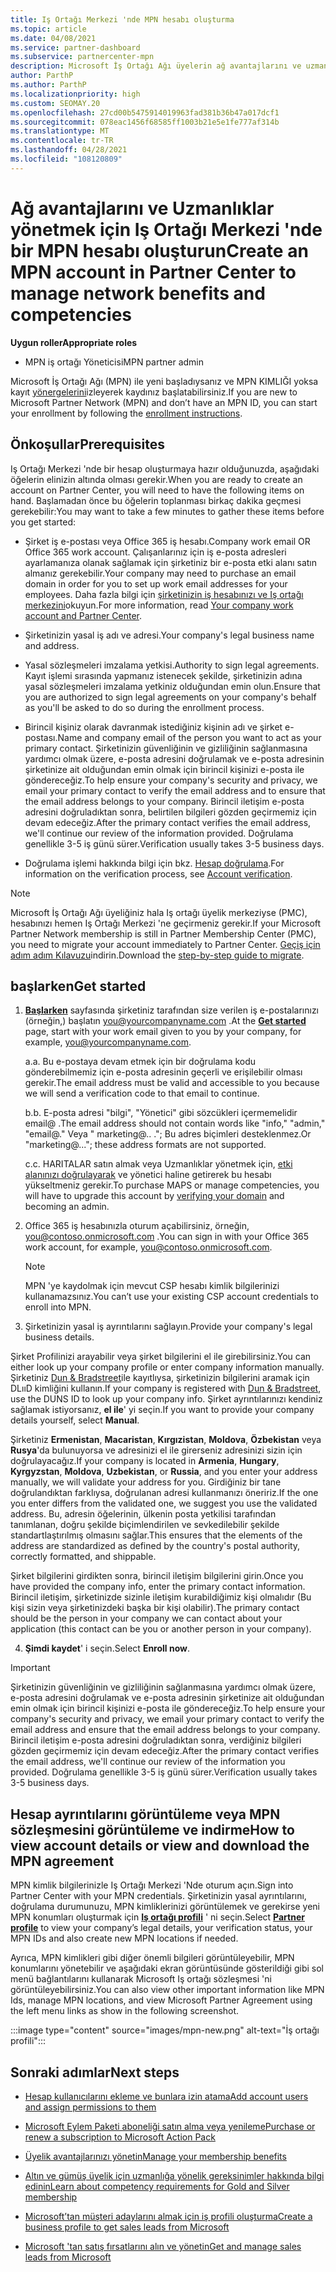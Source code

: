 ```yaml
---
title: Iş Ortağı Merkezi 'nde MPN hesabı oluşturma
ms.topic: article
ms.date: 04/08/2021
ms.service: partner-dashboard
ms.subservice: partnercenter-mpn
description: Microsoft İş Ortağı Ağı üyelerin ağ avantajlarını ve uzmanlarını yönetmek için bir Iş Ortağı Merkezi hesabı nasıl oluşturabileceğinizi öğrenin.
author: ParthP
ms.author: ParthP
ms.localizationpriority: high
ms.custom: SEOMAY.20
ms.openlocfilehash: 27cd00b5475914019963fad381b36b47a017dcf1
ms.sourcegitcommit: 078eac1456f68585ff1003b21e5e1fe777af314b
ms.translationtype: MT
ms.contentlocale: tr-TR
ms.lasthandoff: 04/28/2021
ms.locfileid: "108120809"
---
```

# <a name="create-an-mpn-account-in-partner-center-to-manage-network-benefits-and-competencies"></a><span data-ttu-id="29a9e-103">Ağ avantajlarını ve Uzmanlıklar yönetmek için Iş Ortağı Merkezi 'nde bir MPN hesabı oluşturun</span><span class="sxs-lookup"><span data-stu-id="29a9e-103">Create an MPN account in Partner Center to manage network benefits and competencies</span></span>

<span data-ttu-id="29a9e-104">**Uygun roller**</span><span class="sxs-lookup"><span data-stu-id="29a9e-104">**Appropriate roles**</span></span>

- <span data-ttu-id="29a9e-105">MPN iş ortağı Yöneticisi</span><span class="sxs-lookup"><span data-stu-id="29a9e-105">MPN partner admin</span></span>

<span data-ttu-id="29a9e-106">Microsoft İş Ortağı Ağı (MPN) ile yeni başladıysanız ve MPN KIMLIĞI yoksa kayıt [yönergelerini](https://partner.microsoft.com/dashboard/account/v3/enrollment/introduction/partnership)izleyerek kaydınız başlatabilirsiniz.</span><span class="sxs-lookup"><span data-stu-id="29a9e-106">If you are new to Microsoft Partner Network (MPN) and don’t have an MPN ID, you can start your enrollment by following the [enrollment instructions](https://partner.microsoft.com/dashboard/account/v3/enrollment/introduction/partnership).</span></span>

## <a name="prerequisites"></a><span data-ttu-id="29a9e-107">Önkoşullar</span><span class="sxs-lookup"><span data-stu-id="29a9e-107">Prerequisites</span></span> 

<span data-ttu-id="29a9e-108">Iş Ortağı Merkezi 'nde bir hesap oluşturmaya hazır olduğunuzda, aşağıdaki öğelerin elinizin altında olması gerekir.</span><span class="sxs-lookup"><span data-stu-id="29a9e-108">When you are ready to create an account on Partner Center, you will need to have the following items on hand.</span></span>  <span data-ttu-id="29a9e-109">Başlamadan önce bu öğelerin toplanması birkaç dakika geçmesi gerekebilir:</span><span class="sxs-lookup"><span data-stu-id="29a9e-109">You may want to take a few minutes to gather these items before you get started:</span></span>

- <span data-ttu-id="29a9e-110">Şirket iş e-postası veya Office 365 iş hesabı.</span><span class="sxs-lookup"><span data-stu-id="29a9e-110">Company work email OR Office 365 work account.</span></span> <span data-ttu-id="29a9e-111">Çalışanlarınız için iş e-posta adresleri ayarlamanıza olanak sağlamak için şirketiniz bir e-posta etki alanı satın almanız gerekebilir.</span><span class="sxs-lookup"><span data-stu-id="29a9e-111">Your company may need to purchase an email domain in order for you to set up work email addresses for your employees.</span></span> <span data-ttu-id="29a9e-112">Daha fazla bilgi için [şirketinizin iş hesabınızı ve Iş ortağı merkezini](azure-active-directory-tenants-and-partner-center.md)okuyun.</span><span class="sxs-lookup"><span data-stu-id="29a9e-112">For more information, read [Your company work account and Partner Center](azure-active-directory-tenants-and-partner-center.md).</span></span> 
 
- <span data-ttu-id="29a9e-113">Şirketinizin yasal iş adı ve adresi.</span><span class="sxs-lookup"><span data-stu-id="29a9e-113">Your company's legal business name and address.</span></span>

- <span data-ttu-id="29a9e-114">Yasal sözleşmeleri imzalama yetkisi.</span><span class="sxs-lookup"><span data-stu-id="29a9e-114">Authority to sign legal agreements.</span></span> <span data-ttu-id="29a9e-115">Kayıt işlemi sırasında yapmanız istenecek şekilde, şirketinizin adına yasal sözleşmeleri imzalama yetkiniz olduğundan emin olun.</span><span class="sxs-lookup"><span data-stu-id="29a9e-115">Ensure that you are authorized to sign legal agreements on your company's behalf as you'll be asked to do so during the enrollment process.</span></span>

- <span data-ttu-id="29a9e-116">Birincil kişiniz olarak davranmak istediğiniz kişinin adı ve şirket e-postası.</span><span class="sxs-lookup"><span data-stu-id="29a9e-116">Name and company email of the person you want to act as your primary contact.</span></span> <span data-ttu-id="29a9e-117">Şirketinizin güvenliğinin ve gizliliğinin sağlanmasına yardımcı olmak üzere, e-posta adresini doğrulamak ve e-posta adresinin şirketinize ait olduğundan emin olmak için birincil kişinizi e-posta ile göndereceğiz.</span><span class="sxs-lookup"><span data-stu-id="29a9e-117">To help ensure your company's security and privacy, we email your primary contact to verify the email address and to ensure that the email address belongs to your company.</span></span> <span data-ttu-id="29a9e-118">Birincil iletişim e-posta adresini doğruladıktan sonra, belirtilen bilgileri gözden geçirmemiz için devam edeceğiz.</span><span class="sxs-lookup"><span data-stu-id="29a9e-118">After the primary contact verifies the email address, we'll continue our review of the information provided.</span></span> <span data-ttu-id="29a9e-119">Doğrulama genellikle 3-5 iş günü sürer.</span><span class="sxs-lookup"><span data-stu-id="29a9e-119">Verification usually takes 3-5 business days.</span></span> 

- <span data-ttu-id="29a9e-120">Doğrulama işlemi hakkında bilgi için bkz. [Hesap doğrulama](verification-responses.md).</span><span class="sxs-lookup"><span data-stu-id="29a9e-120">For information on the verification process, see [Account verification](verification-responses.md).</span></span>

>[!NOTE]
><span data-ttu-id="29a9e-121">Microsoft İş Ortağı Ağı üyeliğiniz hala Iş ortağı üyelik merkeziyse (PMC), hesabınızı hemen Iş Ortağı Merkezi 'ne geçirmeniz gerekir.</span><span class="sxs-lookup"><span data-stu-id="29a9e-121">If your Microsoft Partner Network membership is still in Partner Membership Center (PMC), you need to migrate your account immediately to Partner Center.</span></span> <span data-ttu-id="29a9e-122">[Geçiş için adım adım Kılavuzu](https://assetsprod.microsoft.com/mpn/migrate-pmc-pc-mpa-guide.pptx)indirin.</span><span class="sxs-lookup"><span data-stu-id="29a9e-122">Download the [step-by-step guide to migrate](https://assetsprod.microsoft.com/mpn/migrate-pmc-pc-mpa-guide.pptx).</span></span>

## <a name="get-started"></a><span data-ttu-id="29a9e-123">başlarken</span><span class="sxs-lookup"><span data-stu-id="29a9e-123">Get started</span></span>

1. <span data-ttu-id="29a9e-124">[**Başlarken**](https://partner.microsoft.com/dashboard/account/v3/enrollment/introduction/partnership) sayfasında şirketiniz tarafından size verilen iş e-postalarınızı (örneğin,) başlatın you@yourcompanyname.com .</span><span class="sxs-lookup"><span data-stu-id="29a9e-124">At the [**Get started**](https://partner.microsoft.com/dashboard/account/v3/enrollment/introduction/partnership) page, start with your work email given to you by your company, for example, you@yourcompanyname.com.</span></span>

 
    <span data-ttu-id="29a9e-125">a.</span><span class="sxs-lookup"><span data-stu-id="29a9e-125">a.</span></span>  <span data-ttu-id="29a9e-126">Bu e-postaya devam etmek için bir doğrulama kodu gönderebilmemiz için e-posta adresinin geçerli ve erişilebilir olması gerekir.</span><span class="sxs-lookup"><span data-stu-id="29a9e-126">The email address must be valid and accessible to you because we will send a verification code to that email to continue.</span></span>

    <span data-ttu-id="29a9e-127">b.</span><span class="sxs-lookup"><span data-stu-id="29a9e-127">b.</span></span>  <span data-ttu-id="29a9e-128">E-posta adresi "bilgi", "Yönetici" gibi sözcükleri içermemelidir email@ .</span><span class="sxs-lookup"><span data-stu-id="29a9e-128">The email address should not contain words like "info," "admin," "email@."</span></span> <span data-ttu-id="29a9e-129">Veya " marketing@.. ."; Bu adres biçimleri desteklenmez.</span><span class="sxs-lookup"><span data-stu-id="29a9e-129">Or "marketing@..."; these address formats are not supported.</span></span>

    <span data-ttu-id="29a9e-130">c.</span><span class="sxs-lookup"><span data-stu-id="29a9e-130">c.</span></span>  <span data-ttu-id="29a9e-131">HARITALAR satın almak veya Uzmanlıklar yönetmek için, [etki alanınızı doğrulayarak](become-global-admin.md) ve yönetici haline getirerek bu hesabı yükseltmeniz gerekir.</span><span class="sxs-lookup"><span data-stu-id="29a9e-131">To purchase MAPS or manage competencies, you will have to upgrade this account by [verifying your domain](become-global-admin.md) and becoming an admin.</span></span> 

2. <span data-ttu-id="29a9e-132">Office 365 iş hesabınızla oturum açabilirsiniz, örneğin, you@contoso.onmicrosoft.com .</span><span class="sxs-lookup"><span data-stu-id="29a9e-132">You can sign in with your Office 365 work account, for example, you@contoso.onmicrosoft.com.</span></span>

   >[!NOTE]
   > <span data-ttu-id="29a9e-133">MPN 'ye kaydolmak için mevcut CSP hesabı kimlik bilgilerinizi kullanamazsınız.</span><span class="sxs-lookup"><span data-stu-id="29a9e-133">You can’t use your existing CSP account credentials to enroll into MPN.</span></span>

3. <span data-ttu-id="29a9e-134">Şirketinizin yasal iş ayrıntılarını sağlayın.</span><span class="sxs-lookup"><span data-stu-id="29a9e-134">Provide your company's legal business details.</span></span>

<span data-ttu-id="29a9e-135">Şirket Profilinizi arayabilir veya şirket bilgilerini el ile girebilirsiniz.</span><span class="sxs-lookup"><span data-stu-id="29a9e-135">You can either look up your company profile or enter company information manually.</span></span> <span data-ttu-id="29a9e-136">Şirketiniz [Dun & Bradstreet](https://partner.microsoft.com/marketing/usisvshowcase/dunandbrad)ile kayıtlıysa, şirketinizin bilgilerini aramak için DLııD kimliğini kullanın.</span><span class="sxs-lookup"><span data-stu-id="29a9e-136">If your company is registered with [Dun & Bradstreet](https://partner.microsoft.com/marketing/usisvshowcase/dunandbrad), use the DUNS ID to look up your company info.</span></span> <span data-ttu-id="29a9e-137">Şirket ayrıntılarınızı kendiniz sağlamak istiyorsanız, **el ile**' yi seçin.</span><span class="sxs-lookup"><span data-stu-id="29a9e-137">If you want to provide your company details yourself, select **Manual**.</span></span>

<span data-ttu-id="29a9e-138">Şirketiniz **Ermenistan**, **Macaristan**, **Kırgızistan**, **Moldova**, **Özbekistan** veya **Rusya**'da bulunuyorsa ve adresinizi el ile girerseniz adresinizi sizin için doğrulayacağız.</span><span class="sxs-lookup"><span data-stu-id="29a9e-138">If your company is located in **Armenia**, **Hungary**, **Kyrgyzstan**, **Moldova**, **Uzbekistan**, or **Russia**, and you enter your address manually, we will validate your address for you.</span></span> <span data-ttu-id="29a9e-139">Girdiğiniz bir tane doğrulandıktan farklıysa, doğrulanan adresi kullanmanızı öneririz.</span><span class="sxs-lookup"><span data-stu-id="29a9e-139">If the one you enter differs from the validated one, we suggest you use the validated address.</span></span> <span data-ttu-id="29a9e-140">Bu, adresin öğelerinin, ülkenin posta yetkilisi tarafından tanımlanan, doğru şekilde biçimlendirilen ve sevkedilebilir şekilde standartlaştırılmış olmasını sağlar.</span><span class="sxs-lookup"><span data-stu-id="29a9e-140">This ensures that the elements of the address are standardized as defined by the country's postal authority, correctly formatted, and shippable.</span></span>  

<span data-ttu-id="29a9e-141">Şirket bilgilerini girdikten sonra, birincil iletişim bilgilerini girin.</span><span class="sxs-lookup"><span data-stu-id="29a9e-141">Once you have provided the company info, enter the primary contact information.</span></span> <span data-ttu-id="29a9e-142">Birincil iletişim, şirketinizde sizinle iletişim kurabildiğimiz kişi olmalıdır (Bu kişi sizin veya şirketinizdeki başka bir kişi olabilir).</span><span class="sxs-lookup"><span data-stu-id="29a9e-142">The primary contact should be the person in your company we can contact about your application (this contact can be you or another person in your company).</span></span>

4. <span data-ttu-id="29a9e-143">**Şimdi kaydet**' i seçin.</span><span class="sxs-lookup"><span data-stu-id="29a9e-143">Select **Enroll now**.</span></span>

>[!IMPORTANT]
><span data-ttu-id="29a9e-144">Şirketinizin güvenliğinin ve gizliliğinin sağlanmasına yardımcı olmak üzere, e-posta adresini doğrulamak ve e-posta adresinin şirketinize ait olduğundan emin olmak için birincil kişinizi e-posta ile göndereceğiz.</span><span class="sxs-lookup"><span data-stu-id="29a9e-144">To help ensure your company's security and privacy, we email your primary contact to verify the email address and ensure that the email address belongs to your company.</span></span> <span data-ttu-id="29a9e-145">Birincil iletişim e-posta adresini doğruladıktan sonra, verdiğiniz bilgileri gözden geçirmemiz için devam edeceğiz.</span><span class="sxs-lookup"><span data-stu-id="29a9e-145">After the primary contact verifies the email address, we'll continue our review of the information you provided.</span></span> <span data-ttu-id="29a9e-146">Doğrulama genellikle 3-5 iş günü sürer.</span><span class="sxs-lookup"><span data-stu-id="29a9e-146">Verification usually takes 3-5 business days.</span></span> 

## <a name="how-to-view-account-details-or-view-and-download-the-mpn-agreement"></a><span data-ttu-id="29a9e-147">Hesap ayrıntılarını görüntüleme veya MPN sözleşmesini görüntüleme ve indirme</span><span class="sxs-lookup"><span data-stu-id="29a9e-147">How to view account details or view and download the MPN agreement</span></span>

<span data-ttu-id="29a9e-148">MPN kimlik bilgilerinizle Iş Ortağı Merkezi 'Nde oturum açın.</span><span class="sxs-lookup"><span data-stu-id="29a9e-148">Sign into Partner Center with your MPN credentials.</span></span> <span data-ttu-id="29a9e-149">Şirketinizin yasal ayrıntılarını, doğrulama durumunuzu, MPN kimliklerinizi görüntülemek ve gerekirse yeni MPN konumları oluşturmak için [**Iş ortağı profili**](https://partner.microsoft.com/pcv/accountsettings/connectedpartnerprofile) ' ni seçin.</span><span class="sxs-lookup"><span data-stu-id="29a9e-149">Select [**Partner profile**](https://partner.microsoft.com/pcv/accountsettings/connectedpartnerprofile) to view your company’s legal details, your verification status, your MPN IDs and also create new MPN locations if needed.</span></span> 

<span data-ttu-id="29a9e-150">Ayrıca, MPN kimlikleri gibi diğer önemli bilgileri görüntüleyebilir, MPN konumlarını yönetebilir ve aşağıdaki ekran görüntüsünde gösterildiği gibi sol menü bağlantılarını kullanarak Microsoft Iş ortağı sözleşmesi 'ni görüntüleyebilirsiniz.</span><span class="sxs-lookup"><span data-stu-id="29a9e-150">You can also view other important information like MPN Ids, manage MPN locations, and view Microsoft Partner Agreement using the left menu links as show in the following screenshot.</span></span>

:::image type="content" source="images/mpn-new.png" alt-text="İş ortağı profili":::


## <a name="next-steps"></a><span data-ttu-id="29a9e-152">Sonraki adımlar</span><span class="sxs-lookup"><span data-stu-id="29a9e-152">Next steps</span></span>

-  [<span data-ttu-id="29a9e-153">Hesap kullanıcılarını ekleme ve bunlara izin atama</span><span class="sxs-lookup"><span data-stu-id="29a9e-153">Add account users and assign permissions to them</span></span>](create-user-accounts-and-set-permissions.md)

-  [<span data-ttu-id="29a9e-154">Microsoft Eylem Paketi aboneliği satın alma veya yenileme</span><span class="sxs-lookup"><span data-stu-id="29a9e-154">Purchase or renew a subscription to Microsoft Action Pack</span></span>](mpn-get-action-pack.md)

-  [<span data-ttu-id="29a9e-155">Üyelik avantajlarınızı yönetin</span><span class="sxs-lookup"><span data-stu-id="29a9e-155">Manage your membership benefits</span></span>](manage-your-partner-network-benefits.md)

-  [<span data-ttu-id="29a9e-156">Altın ve gümüş üyelik için uzmanlığa yönelik gereksinimler hakkında bilgi edinin</span><span class="sxs-lookup"><span data-stu-id="29a9e-156">Learn about competency requirements for Gold and Silver membership</span></span>](https://partner.microsoft.com/membership/competencies)

-  [<span data-ttu-id="29a9e-157">Microsoft’tan müşteri adaylarını almak için iş profili oluşturma</span><span class="sxs-lookup"><span data-stu-id="29a9e-157">Create a business profile to get sales leads from Microsoft</span></span>](create-a-marketing-profile.md)

-  [<span data-ttu-id="29a9e-158">Microsoft 'tan satış fırsatlarını alın ve yönetin</span><span class="sxs-lookup"><span data-stu-id="29a9e-158">Get and manage sales leads from Microsoft</span></span>](manage-leads.md)

